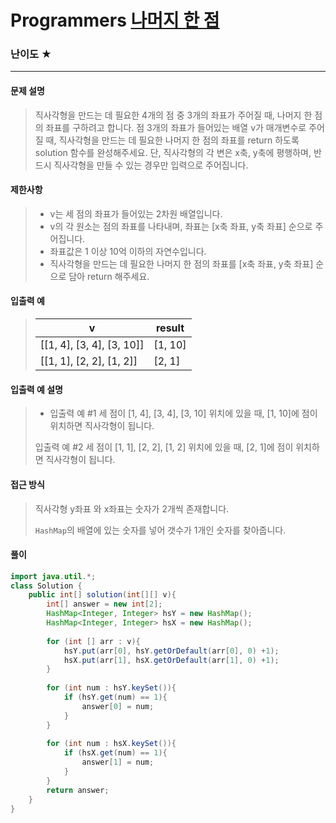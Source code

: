 # Programmers [나머지 한 점](https://school.programmers.co.kr/learn/courses/18/lessons/1878)

### 난이도 ★

---

#### 문제 설명

> 직사각형을 만드는 데 필요한 4개의 점 중 3개의 좌표가 주어질 때, 나머지 한 점의 좌표를 구하려고 합니다. 점 3개의 좌표가 들어있는 배열 v가 매개변수로 주어질 때, 직사각형을 만드는 데 필요한 나머지 한 점의 좌표를 return 하도록 solution 함수를 완성해주세요. 단, 직사각형의 각 변은 x축, y축에 평행하며, 반드시 직사각형을 만들 수 있는 경우만 입력으로 주어집니다.

#### 제한사항

>- v는 세 점의 좌표가 들어있는 2차원 배열입니다.
>- v의 각 원소는 점의 좌표를 나타내며, 좌표는 [x축 좌표, y축 좌표] 순으로 주어집니다.
>- 좌표값은 1 이상 10억 이하의 자연수입니다.
>- 직사각형을 만드는 데 필요한 나머지 한 점의 좌표를 [x축 좌표, y축 좌표] 순으로 담아 return 해주세요.

#### 입출력 예

> | v                         | result  |
> | ------------------------- | ------- |
> | [[1, 4], [3, 4], [3, 10]] | [1, 10] |
> | [[1, 1], [2, 2], [1, 2]]  | [2, 1]  |

#### 입출력 예 설명

>- 입출력 예 #1
>  세 점이 [1, 4], [3, 4], [3, 10] 위치에 있을 때, [1, 10]에 점이 위치하면 직사각형이 됩니다.
>
>  입출력 예 #2
>  세 점이 [1, 1], [2, 2], [1, 2] 위치에 있을 때, [2, 1]에 점이 위치하면 직사각형이 됩니다.

#### 접근 방식

> 직사각형 y좌표 와 x좌표는 숫자가 2개씩 존재합니다.
>
> `HashMap`의 배열에 있는 숫자를 넣어 갯수가 1개인 숫자를 찾아줍니다.

#### 풀이

```java
import java.util.*;
class Solution {
    public int[] solution(int[][] v){
        int[] answer = new int[2];
        HashMap<Integer, Integer> hsY = new HashMap();
        HashMap<Integer, Integer> hsX = new HashMap();
        
        for (int [] arr : v){
            hsY.put(arr[0], hsY.getOrDefault(arr[0], 0) +1);
            hsX.put(arr[1], hsX.getOrDefault(arr[1], 0) +1);
        }
        
        for (int num : hsY.keySet()){
            if (hsY.get(num) == 1){
                answer[0] = num;
            }
        }
        
        for (int num : hsX.keySet()){
            if (hsX.get(num) == 1){
                answer[1] = num;
            }
        }
        return answer;
    }
}
```

